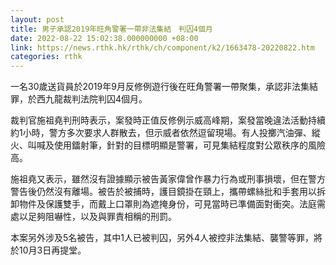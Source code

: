 ```yaml
---
layout: post
title: 男子承認2019年旺角警署一帶非法集結　判囚4個月
date: 2022-08-22 15:02:38.000000000 +08:00
link: https://news.rthk.hk/rthk/ch/component/k2/1663478-20220822.htm
categories: rthk
---
```


一名30歲送貨員於2019年9月反修例遊行後在旺角警署一帶聚集，承認非法集結罪，於西九龍裁判法院判囚4個月。

裁判官施祖堯判刑時表示，案發時正值反修例示威高峰期，案發當晚違法活動持續約1小時，警方多次要求人群散去，但示威者依然逗留現場。有人投擲汽油彈、縱火、叫喊及使用鐳射筆，針對的目標明顯是警署，可見集結程度對公眾秩序的風險高。

施祖堯又表示，雖然沒有證據顯示被告黃家偉曾作暴力行為或刑事損壞，但在警方警告後仍然沒有離場。被告於被捕時，護目鏡掛在頸上，攜帶螺絲批和手套用以拆卸物件及保護雙手，而戴上口罩則為遮掩身份，可見當時已準備面對衝突。法庭需處以足夠阻嚇性，以及與罪責相稱的刑罰。

本案另外涉及5名被告，其中1人已被判囚，另外4人被控非法集結、襲警等罪，將於10月3日再提堂。
